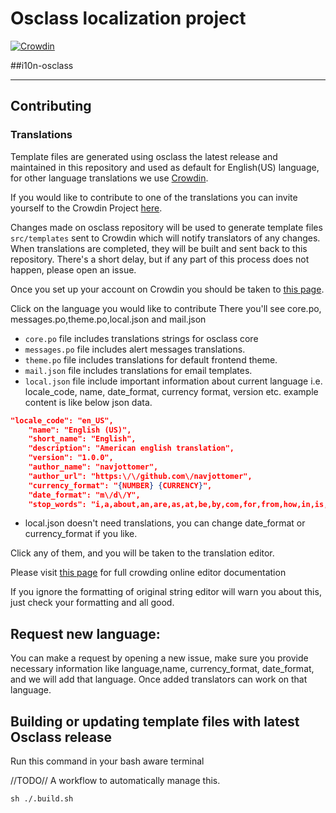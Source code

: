 # Osclass localization project 
[![Crowdin](https://badges.crowdin.net/osclass-v2/localized.svg)](https://crowdin.com/project/osclass-v2)
 
##i10n-osclass
___
## Contributing

### Translations

Template files are generated using osclass the latest release and maintained in this repository
and used as default for English(US) language, for other language translations we use 
[Crowdin](https://crowdin.com/). 

If you would like to contribute to one of the translations you can invite yourself to the Crowdin
Project [here](https://translate.mindstellar.com/project/osclass-v2/invite).

Changes made on osclass repository will be used to generate template files `src/templates` sent 
to Crowdin which will notify translators of any changes. When translations are completed, they will be
built and sent back to this repository. There's a short delay, but if any part of this
process does not happen, please open an issue.

Once you set up your account on Crowdin you should be taken to
[this page](https://translate.mindstellar.com/project/osclass-v2).

Click on the language you would like to contribute
There you'll see core.po, messages.po,theme.po,local.json and mail.json
 
* `core.po` file includes translations strings for osclass core 
* `messages.po` file includes alert messages translations.
* `theme.po` file includes translations for default frontend theme.
* `mail.json` file includes translations for email templates.
* `local.json` file include important information about current language i.e. locale_code, name, date_format, 
  currency format, version etc. example content is like below json data.
```json 
"locale_code": "en_US",
    "name": "English (US)",
    "short_name": "English",
    "description": "American english translation",
    "version": "1.0.0",
    "author_name": "navjottomer",
    "author_url": "https:\/\/github.com\/navjottomer",
    "currency_format": "{NUMBER} {CURRENCY}",
    "date_format": "m\/d\/Y",
    "stop_words": "i,a,about,an,are,as,at,be,by,com,for,from,how,in,is,it,of,on,or,that,the,this,to,was,what,when,where,who,will,with,the"
 ```
* local.json doesn't need translations, you can change date_format or currency_format if you like.
 
Click any of them, and you will be taken to the translation editor.

Please visit [this page](https://support.crowdin.com/online-editor/) for full crowding online editor documentation

If you ignore the formatting of original string editor will warn you about this, just check your formatting and 
  all good.

## Request new language:
You can make a request by opening a new issue, make sure you provide necessary information like 
language,name, currency_format, date_format, and we will add that language. Once added translators can work on that 
language.
## Building or updating template files with latest Osclass release

Run this command in your bash aware terminal

//TODO//
A workflow to automatically manage this.
```
sh ./.build.sh
```
